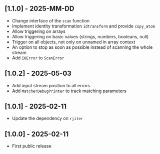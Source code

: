 ## [1.1.0] - 2025-MM-DD

- Change interface of the `scan` function
- Implement identity transformation `idtransform` and provide `copy_atom`
- Allow triggering on arrays
- Allow triggering on basic values (strings, numbers, booleans, null)
- Trigger on all objects, not only on unnamed in array context
- An option to stop as soon as possible instead of scanning the whole stream
- Add `IOError` to `ScanError`


## [1.0.2] - 2025-05-03

- Add input stream position to all errors
- Add `MatcherDebugPrinter` to track matching parameters


## [1.0.1] - 2025-02-11

- Update the dependency on `rjiter`


## [1.0.0] - 2025-02-11

- First public release

